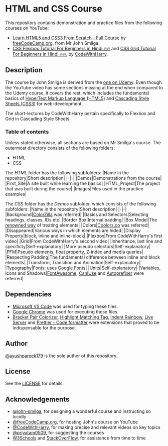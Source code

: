 # HTML and CSS Course

This repository contains demonstration and practice files from the following courses on YouTube:
* [Learn HTML5 and CSS3 From Scratch - Full Course](https://www.youtube.com/watch?v=mU6anWqZJcc) by 
[freeCodeCamp.org](https://www.youtube.com/channel/UC8butISFwT-Wl7EV0hUK0BQ), from Mr John Smilga.
* [CSS Flexbox Tutorial For Beginners in Hindi 🔥🔥](https://www.youtube.com/watch?v=5qVuORLniwM) and 
[CSS Grid Tutorial For Beginners in Hindi 🔥🔥](https://www.youtube.com/watch?v=BNmxUzPRYdw), by 
[CodeWithHarry](https://www.youtube.com/channel/UCeVMnSShP_Iviwkknt83cww).

## Description
The course by John Smilga is derived from the [one on Udemy](https://www.udemy.com/course/in-depth-html-css-course-build-responsive-websites/). 
Even though the YouTube video has some sections missing at the end when compared to the Udemy course, it covers the rest, which includes the fundamental basics
of [HyperText Markup Language (HTML5)](https://en.wikipedia.org/wiki/HTML) and [Cascading Style Sheets (CSS3)](https://en.wikipedia.org/wiki/CSS) for
web-development.

The short-lectures by CodeWithHarry pertain specifically to Flexbox and Grid in Cascading Style Sheets.

### Table of contents
Unless stated otherwise, all sections are based on Mr Smilga's course.
The outermost directory consists of the following folders:
* HTML
* CSS

The _HTML_ folder has the following subfolders:
|Name in the repository|Short description|
|-|-|
|Demos|Demonstrations from the course|
|First_Site|A site built while learning the basics|
|HTML_Project|The project that was built during the course|
|Images|Files used in the practice examples|

The _CSS_ folder has the _Demos_ subfolder, which consists of the following subfolders:
|Name in the repository|Short description|
|-|-|
|Background|[ColorZilla](https://www.colorzilla.com/) was referred|
|Basics and Selectors|Selecting headings, classes, IDs etc|
|Border Box|Internal padding|
|Box Model|The [renowned way](https://www.w3schools.com/css/css_boxmodel.asp) of treating elements|
|Colors|[Coolors.co](https://coolors.co/) was referred|
|Disappeared|Various ways in which elements are hided|
|Display Property|block, inline and inline-block|
|Flexbox|From CodeWithHarry's first video|
|Grid|From CodeWithHarry's second video|
|Inheritance, last line and specificty|Self-explanatory|
|More pseudo selectors|Self-explanatory|
|PFM|Pseudo elements, float property, Z-index and media queries|
|Respecting Padding|The fundamental difference between inline and block elements|
|Transform, Transition and Animation|Self-explanatory|
|Typography|Fonts; uses [Google Fonts](https://fonts.google.com/)|
|Units|Self-explanatory|
|Variables, Icons and Shadows|[FontAwesome](https://fontawesome.com/), [CanIUse](https://caniuse.com/) and [Autoprefixer](https://autoprefixer.github.io/) were referred|

## Dependencies
* [Microsoft VS Code](https://code.visualstudio.com/) was used for typing these files.
* [Google Chrome](https://www.google.com/intl/en_in/chrome/) was used for executing these files.
* [Bracket Pair Colorizer](https://marketplace.visualstudio.com/items?itemName=CoenraadS.bracket-pair-colorizer), 
[Highlight Matching Tag](https://marketplace.visualstudio.com/items?itemName=vincaslt.highlight-matching-tag), 
[Indent Rainbow](https://marketplace.visualstudio.com/items?itemName=oderwat.indent-rainbow),
[Live Server](https://marketplace.visualstudio.com/items?itemName=ritwickdey.LiveServer) and 
[Prettier - Code formatter](https://marketplace.visualstudio.com/items?itemName=esbenp.prettier-vscode)
were extensions that proved to be indispensable for the purpose.

## Author
[@ayushpareek179](https://github.com/ayushpareek179) is the sole author of this repository.

## License
See the [LICENSE](https://github.com/ayushpareek179/HTML-CSS-basics/blob/master/LICENSE) for details.

## Acknowledgements
* [@john-smilga](https://github.com/john-smilga), for designing a wonderful course and instructing so lucidly
* [@freeCodeCamp.org](https://github.com/freeCodeCamp), for hosting John's course on YouTube
* [@CodeWithHarry](https://github.com/CodeWithHarry), for making precise and relevant videos on key topics
* [@priyatam0509](https://github.com/priyatam0509), for suggesting the courses
* [W3Schools](https://www.w3schools.com/) and [StackOverFlow](https://stackoverflow.com), for assistance from time to time

